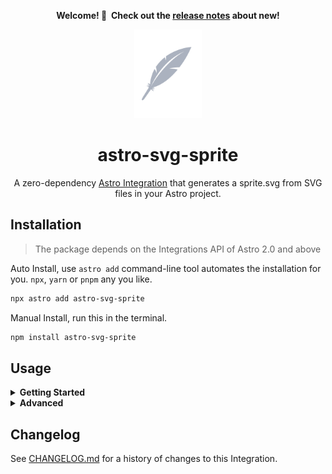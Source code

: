 <div align="center">

**Welcome! 🎉  Check out the [release notes](./CHANGELOG.md) about new!**

</div>

<div align="center">
<img height="142" alt="" src="./preview/logo.svg">
</div>

<h1 align="center">astro-svg-sprite</h1>

<p align="center">A zero-dependency <a href="https://docs.astro.build/en/guides/integrations-guide/">Astro Integration</a> that generates a sprite.svg from SVG files in your Astro project.</p>

## Installation

> The package depends on the Integrations API of Astro 2.0 and above

Auto Install, use `astro add` command-line tool automates the installation for you. `npx`, `yarn` or `pnpm` any you like.

```sh
npx astro add astro-svg-sprite
```

Manual Install, run this in the terminal.

```sh
npm install astro-svg-sprite
```

## Usage

<details>
<summary id="#getting-started"><b>Getting Started</b></summary>
<br>

First, apply this integration to your `astro.config.*` file using the integrations property:

```ts
// astro.config.mjs
import { defineConfig } from "astro/config";
import svgSprite from "astro-svg-sprite";

export default defineConfig({
  integrations: [svgSprite()],
});
```

Then, store the SVG files to be used for the generated `sprite.svg` in the `src/assets/images/sprite` directory.

```
/
├── astro.config.mjs
├── public
|   └── assets
|       └── images
|           └── sprite.svg
├── src
|   └── assets
|       └── images
|           └── sprite
|               └── 1.svg
|               └── 2.svg
|               └── *.svg
├── tsconfig.json
├── package.json
```

To generate `sprite.svg` file, run this in the terminal.

```sh
npm run dev
```

or

```sh
npm run build
```
<img width="100%" alt="" src="./preview/astro-svg-sprite.svg" >

The generated `sprite.svg` file will be stored in the `public/assets/images` directory.

</details>

<details>
<summary><b>Advanced</b></summary>
<br>

Here is an example of an advanced full configuration. With the help of [JSDoc](./dist/index.d.ts), you can easily configure it.

```ts
// astro.config.mjs
import { defineConfig } from "astro/config";
import svgSprite from "astro-svg-sprite";

export default defineConfig({
  integrations: [
    svgSprite({
      mode: "verbose",
      include: [
        "./src/assets/images/sprite",
        "./src/assets/images",
        "./src/assets",
      ],
      emitFile: {
        compress: "standard",
        path: "assets/images",
      },
    }),
  ],
});
```
> **Note:** `emitFile.compress` recommends using the default `standard` mode. The `best` mode will convert some svg tags into path tags.

</details>

## Changelog

See [CHANGELOG.md](CHANGELOG.md) for a history of changes to this Integration.
